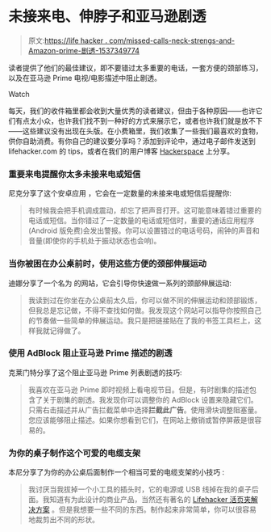 # 未接来电、伸脖子和亚马逊剧透

> 原文:[https://life hacker . com/missed-calls-neck-strengs-and-Amazon-prime-剧透-1537349774](https://lifehacker.com/missed-calls-neck-stretches-and-amazon-prime-spoilers-1537349774)

读者提供了他们的最佳建议，即不要错过太多重要的电话，一套方便的颈部练习，以及在亚马逊 Prime 电视/电影描述中阻止剧透。

Watch

每天，我们的收件箱里都会收到大量优秀的读者建议，但由于各种原因——也许它们有点太小众，也许我们找不到一种好的方式来展示它，或者也许我们就是放不下——这些建议没有出现在头版。在小费箱里，我们收集了一些我们最喜欢的食物，供你自助消费。有你自己的建议要分享吗？添加到评论中，通过电子邮件发送到 lifehacker.com 的 tips，或者在我们的用户博客 [Hackerspace](http://hackerspace.lifehacker.com) 上分享。

### 重要来电提醒你太多未接来电或短信

尼克分享了这个安卓应用 ，它会在一定数量的未接来电或短信后提醒你:

> 有时候我会把手机调成震动，却忘了把声音打开。这可能意味着错过重要的电话或短信。当你错过了一定数量的电话或短信时，重要的通话应用程序(Android 版免费)会发出警报。你可以设置错过的电话号码，闹钟的声音和音量(即使你的手机处于振动状态也会响)。

### 当你被困在办公桌前时，使用这些方便的颈部伸展运动

迪娜分享了一个名为 的网站，它会引导你快速做一系列的颈部伸展运动:

> 我读到过在你坐在办公桌前太久后，你可以做不同的伸展运动和颈部锻炼，但我总是忘记做，不得不查找如何做。我发现这个网站可以指导你按照自己的节奏做一些简单的伸展运动。我只是把链接贴在了我的书签工具栏上，这样我就记得做了。

### 使用 AdBlock 阻止亚马逊 Prime 描述的剧透

克莱门特分享了这个阻止亚马逊 Prime 列表剧透的技巧:

> 我喜欢在亚马逊 Prime 即时视频上看电视节目。但是，有时剧集的描述包含了关于剧集的剧透。我发现你可以调整你的 AdBlock 设置来隐藏它们。只需右击描述并从广告拦截菜单中选择**拦截此广告**。使用滑块调整阻塞量。您应该能够阻止描述。如果你想看到它们，在网站上撤销或暂停屏蔽是很容易的。

### 为你的桌子制作这个可爱的电缆支架

本尼分享了为你的办公桌后面制作一个相当可爱的电缆支架的小技巧 :

> 我讨厌当我拔掉一个小工具的插头时，它的电源或 USB 线掉在我的桌子后面。我知道有为此设计的商业产品，当然还有著名的 [Lifehacker 活页夹解决方案](https://lifehacker.com/binder-clips-as-cable-catchers-redux-5499838) 。但是我想要一些不同的东西。制作起来非常简单，你可以很容易地裁剪出不同的形状。